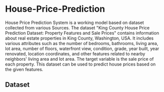 # House-Price-Prediction
House Price Prediction System is a working model based on dataset collected from various Sources.
The dataset "King County House Price Prediction Dataset: Property Features and Sale Prices" contains information about real estate properties in King County, Washington, USA. It includes various attributes such as the number of bedrooms, bathrooms, living area, lot area, number of floors, waterfront view, condition, grade, year built, year renovated, location coordinates, and other features related to nearby neighbors' living area and lot area. The target variable is the sale price of each property. This dataset can be used to predict house prices based on the given features.

## Dataset 
